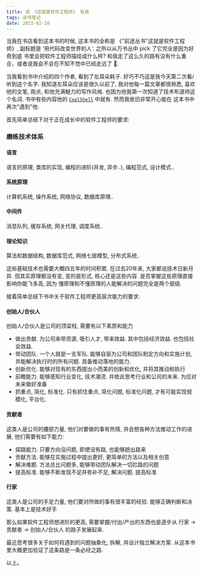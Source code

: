 ```yaml
---
title: 读 《这就是软件工程师》 有感
tags: 读书笔记
date: 2021-02-28
---
```


当我在书店看到这本书的时候, 这本书的全称是 《"前途丛书"这就是软件工程师》, 副标题是 '用代码改变世界的人'. 之所以从万书丛中 pick 了它完全是因为好奇到底
书里会把软件工程师描绘成什么样? 和我走了这么久的路有没有什么重合，或者说我会不会在不知不觉中已经走远了 🌚.

当我看到书中介绍的四个作者, 看到了左耳朵耗子. 好巧不巧这是我今天第二次看/听到这个名字. 我知道左耳朵应该是很久以前了, 我对他每一篇文章都很熟悉, 喜欢他的文笔, 观点,
和他充满魅力的写作风格. 也因为他我第一次知道了技术布道师这个名词. 书中有些内容他的 [`CoolShell`](https://coolshell.cn/) 中就有. 然而我依旧非常开心能在
这本书中再次"遇到"他.

首先简单总结下对于正在成长中的软件工程师的要求:
### 磨练技术体系
#### 语言
语言的原理, 类库的实现, 编程的进阶(并发, 异步..), 编程范式, 设计模式..

#### 系统原理
计算机系统, 操作系统, 网络协议, 数据库原理..

#### 中间件
消息队列, 缓存系统, 网关代理, 调度系统..

#### 理论知识
算法和数据结构, 数据库范式, 网络七层模型, 分布式系统..

这些基础技术也需要大概四五年的时间积累. 在过去20年来, 大家都说技术日新月异. 但其实原理都没有变, 变的是形式, 核心还是这些内容. 是否掌握这些原理直接影响你能飞多高, 因为
懂原理和不懂原理的人能解决的问题完全是两个层级.

接着简单总结下书中关于软件工程师更高层次能力的要求:
#### 创始人/合伙人
创始人/合伙人是公司的顶梁柱, 需要有以下素质和能力

* 做出贡献. 为公司来带资源, 吸引人才, 带来效益. 其中包括经济效益. 也包括社会效益.
* 带动团队. 一个人就是一支军队. 能够自驱为公司和团队制定方向和实施计划, 并能解决执行时的所有问题. 具备推动落地的能力.
* 创新优化. 能够对现有的东西提出小而美的创新和优化, 并将其推动和执行
* 前瞻能力. 能够感知行业变化, 技术潮流. 并依此思考行业和公司的未来. 为应对未来做好准备
* 抓重点, 简化, 标准化. 只有抓住重点, 简化问题, 标准化问题, 才有可能实现规模化, 平台化.

#### 贡献者
这类人是公司的腰部力量, 他们对要做的事有热情, 并会想各种方法推动工作的进展, 他们需要有如下能力:

* 探路能力. 只要方向没问题, 即使没有路, 也能够趟出路来
* 贡献方法. 能够在实施过程中提出更好, 更简单的方法以及相关创意
* 解决难题. 方法总比问题多, 能够带动团队解决一切拦路的问题
* 提高标准. 能够不断发现不足并弥补不足, 解决问题. 提高标准

#### 行家
这类人是公司的手足力量, 他们要对所做的事有很丰富的经验. 能够正确判断和决策.
基本上是技术好手

那么如果软件工程师想进阶的更高, 需要掌握/付出/产出的东西也是逐步从 行家 -> 贡献者 -> 创始人/合伙人 的路子发展起来.

最近思考很多关于如何将遇到的问题抽象化, 拆解, 并设计独立解决方案. 从这本书里大概更加验证了这条路是一条必经之路.

以上。







